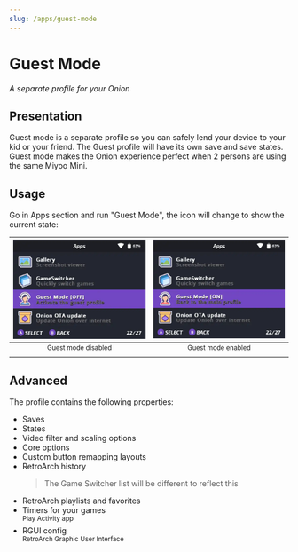 ```yaml
---
slug: /apps/guest-mode
---
```


# Guest Mode

*A separate profile for your Onion*

## Presentation

Guest mode is a separate profile so you can safely lend your device to your kid or your friend.
The Guest profile will have its own save and save states. Guest mode makes the Onion experience perfect when 2 persons are using the same Miyoo Mini.

## Usage

Go in Apps section and run "Guest Mode", the icon will change to show the current state:

| ![](./assets/guest-mode-off.webp)               | ![](./assets/guest-mode-on.webp)               |
| ---------------                                 | ---------------                                |
| <center><sup>Guest mode disabled</sup></center> | <center><sup>Guest mode enabled</sup></center> |


## Advanced

The profile contains the following properties:
- Saves
- States
- Video filter and scaling options
- Core options
- Custom button remapping layouts
- RetroArch history  
  > The Game Switcher list will be different to reflect this
- RetroArch playlists and favorites
- Timers for your games  
  <sup>Play Activity app</sup>
- RGUI config  
  <sup>RetroArch Graphic User Interface</sup>
